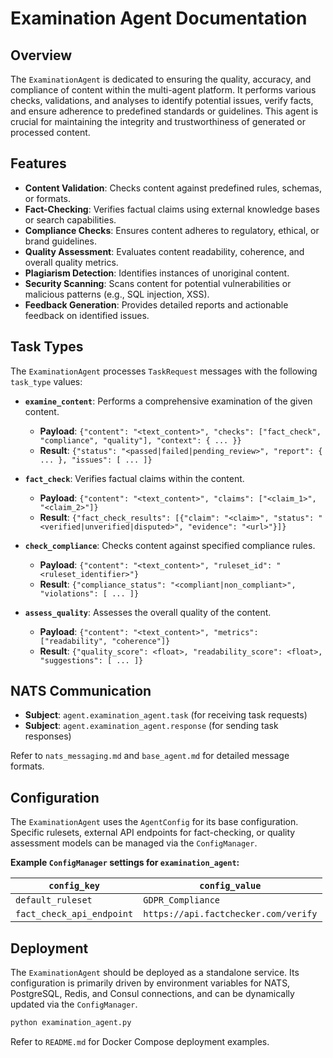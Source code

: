 # Examination Agent Documentation

## Overview

The `ExaminationAgent` is dedicated to ensuring the quality, accuracy, and compliance of content within the multi-agent platform. It performs various checks, validations, and analyses to identify potential issues, verify facts, and ensure adherence to predefined standards or guidelines. This agent is crucial for maintaining the integrity and trustworthiness of generated or processed content.

## Features

*   **Content Validation**: Checks content against predefined rules, schemas, or formats.
*   **Fact-Checking**: Verifies factual claims using external knowledge bases or search capabilities.
*   **Compliance Checks**: Ensures content adheres to regulatory, ethical, or brand guidelines.
*   **Quality Assessment**: Evaluates content readability, coherence, and overall quality metrics.
*   **Plagiarism Detection**: Identifies instances of unoriginal content.
*   **Security Scanning**: Scans content for potential vulnerabilities or malicious patterns (e.g., SQL injection, XSS).
*   **Feedback Generation**: Provides detailed reports and actionable feedback on identified issues.

## Task Types

The `ExaminationAgent` processes `TaskRequest` messages with the following `task_type` values:

*   **`examine_content`**: Performs a comprehensive examination of the given content.
    *   **Payload**: `{"content": "<text_content>", "checks": ["fact_check", "compliance", "quality"], "context": { ... }}`
    *   **Result**: `{"status": "<passed|failed|pending_review>", "report": { ... }, "issues": [ ... ]}`

*   **`fact_check`**: Verifies factual claims within the content.
    *   **Payload**: `{"content": "<text_content>", "claims": ["<claim_1>", "<claim_2>"]}`
    *   **Result**: `{"fact_check_results": [{"claim": "<claim>", "status": "<verified|unverified|disputed>", "evidence": "<url>"}]}`

*   **`check_compliance`**: Checks content against specified compliance rules.
    *   **Payload**: `{"content": "<text_content>", "ruleset_id": "<ruleset_identifier>"}`
    *   **Result**: `{"compliance_status": "<compliant|non_compliant>", "violations": [ ... ]}`

*   **`assess_quality`**: Assesses the overall quality of the content.
    *   **Payload**: `{"content": "<text_content>", "metrics": ["readability", "coherence"]}`
    *   **Result**: `{"quality_score": <float>, "readability_score": <float>, "suggestions": [ ... ]}`

## NATS Communication

*   **Subject**: `agent.examination_agent.task` (for receiving task requests)
*   **Subject**: `agent.examination_agent.response` (for sending task responses)

Refer to `nats_messaging.md` and `base_agent.md` for detailed message formats.

## Configuration

The `ExaminationAgent` uses the `AgentConfig` for its base configuration. Specific rulesets, external API endpoints for fact-checking, or quality assessment models can be managed via the `ConfigManager`.

**Example `ConfigManager` settings for `examination_agent`:**

| `config_key`      | `config_value`                                                              |
|-------------------|-----------------------------------------------------------------------------|
| `default_ruleset` | `GDPR_Compliance`                                                           |
| `fact_check_api_endpoint` | `https://api.factchecker.com/verify`                                        |

## Deployment

The `ExaminationAgent` should be deployed as a standalone service. Its configuration is primarily driven by environment variables for NATS, PostgreSQL, Redis, and Consul connections, and can be dynamically updated via the `ConfigManager`.

```bash
python examination_agent.py
```

Refer to `README.md` for Docker Compose deployment examples.

